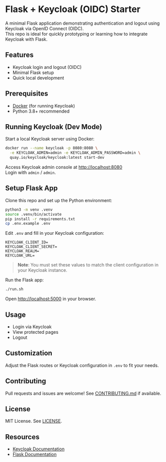 # Flask + Keycloak (OIDC) Starter

A minimal Flask application demonstrating authentication and logout using Keycloak via OpenID Connect (OIDC).  
This repo is ideal for quickly prototyping or learning how to integrate Keycloak with Flask.

## Features

- Keycloak login and logout (OIDC)
- Minimal Flask setup
- Quick local development

## Prerequisites

- [Docker](https://www.docker.com/) (for running Keycloak)
- Python 3.8+ recommended

## Running Keycloak (Dev Mode)

Start a local Keycloak server using Docker:

```bash
docker run --name keycloak -p 8080:8080 \
  -e KEYCLOAK_ADMIN=admin -e KEYCLOAK_ADMIN_PASSWORD=admin \
  quay.io/keycloak/keycloak:latest start-dev
```

Access Keycloak admin console at [http://localhost:8080](http://localhost:8080)  
Login with `admin` / `admin`.

## Setup Flask App

Clone this repo and set up the Python environment:

```bash
python3 -m venv .venv
source .venv/bin/activate
pip install -r requirements.txt
cp .env.example .env
```

Edit `.env` and fill in your Keycloak configuration:

```
KEYCLOAK_CLIENT_ID=
KEYCLOAK_CLIENT_SECRET=
KEYCLOAK_REALM=
KEYCLOAK_URL=
```

> **Note**: You must set these values to match the client configuration in your Keycloak instance.

Run the Flask app:

```bash
./run.sh
```

Open [http://localhost:5000](http://localhost:5000) in your browser.

## Usage

- Login via Keycloak
- View protected pages
- Logout

## Customization

Adjust the Flask routes or Keycloak configuration in `.env` to fit your needs.

## Contributing

Pull requests and issues are welcome! See [CONTRIBUTING.md](CONTRIBUTING.md) if available.

## License

MIT License. See [LICENSE](LICENSE).

## Resources

- [Keycloak Documentation](https://www.keycloak.org/documentation)
- [Flask Documentation](https://flask.palletsprojects.com/)

